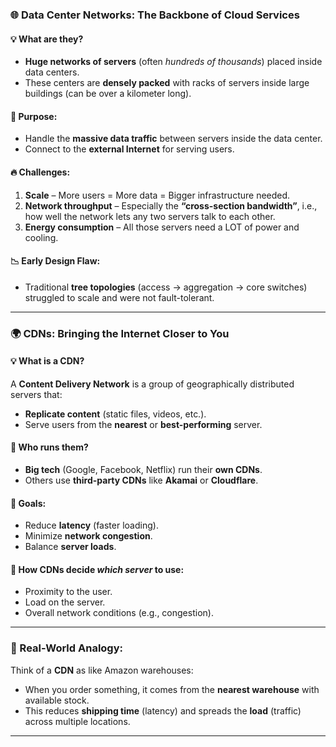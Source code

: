 ### 🌐 **Data Center Networks: The Backbone of Cloud Services**

#### 💡 What are they?
- **Huge networks of servers** (often *hundreds of thousands*) placed inside data centers.
- These centers are **densely packed** with racks of servers inside large buildings (can be over a kilometer long).
  
#### 🧠 Purpose:
- Handle the **massive data traffic** between servers inside the data center.
- Connect to the **external Internet** for serving users.

#### 🔥 Challenges:
1. **Scale** – More users = More data = Bigger infrastructure needed.
2. **Network throughput** – Especially the **“cross-section bandwidth”**, i.e., how well the network lets any two servers talk to each other.
3. **Energy consumption** – All those servers need a LOT of power and cooling.

#### 📉 Early Design Flaw:
- Traditional **tree topologies** (access → aggregation → core switches) struggled to scale and were not fault-tolerant.

---

### 🌍 **CDNs: Bringing the Internet Closer to You**

#### 💡 What is a CDN?
A **Content Delivery Network** is a group of geographically distributed servers that:
- **Replicate content** (static files, videos, etc.).
- Serve users from the **nearest** or **best-performing** server.

#### 🏢 Who runs them?
- **Big tech** (Google, Facebook, Netflix) run their **own CDNs**.
- Others use **third-party CDNs** like **Akamai** or **Cloudflare**.

#### 🎯 Goals:
- Reduce **latency** (faster loading).
- Minimize **network congestion**.
- Balance **server loads**.

#### 🧠 How CDNs decide *which server* to use:
- Proximity to the user.
- Load on the server.
- Overall network conditions (e.g., congestion).

---

### 🧠 Real-World Analogy:
Think of a **CDN** as like Amazon warehouses:
- When you order something, it comes from the **nearest warehouse** with available stock.
- This reduces **shipping time** (latency) and spreads the **load** (traffic) across multiple locations.

---